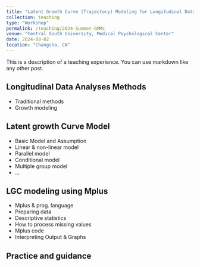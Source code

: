 ```yaml
---
title: "Latent Growth Curve (Trajectory) Modeling for Longitudinal Data using Mplus: Introduction and Practice"
collection: teaching
type: "Workshop"
permalink: /teaching/2024-Summer-GMMs
venue: "Central South University, Medical Psychological Center"
date: 2024-08-02
location: "Changsha, CN"
---
```


This is a description of a teaching experience. You can use markdown like any other post.

## Longitudinal Data Analyses Methods
* Traditional methods
* Growth modeling

## Latent growth Curve Model
* Basic Model and Assumption
* Linear & non-linear model
* Parallel model
* Conditional model
* Multiple group model
* ...

## LGC modeling using Mplus
* Mplus & prog. language
* Preparing data
* Descriptive statistics
* How to process missing values
* Mplus code
* Interpreting Output & Graphs

## Practice and guidance
